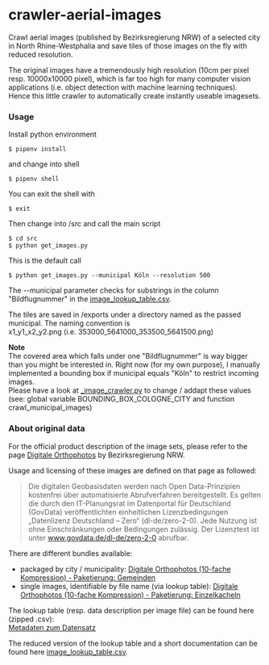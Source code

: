# crawler-aerial-images
Crawl aerial images (published by Bezirksregierung NRW) of a selected city in North Rhine-Westphalia and save tiles of those images on the fly with reduced resolution.     

The original images have a tremendously high resolution (10cm per pixel resp. 10000x10000 pixel), which is far too high for many computer vision applications (i.e. object detection with machine learning techniques).    
Hence this little crawler to automatically create instantly useable imagesets.    


### Usage
Install python environment
```
$ pipenv install
```
and change into shell
```
$ pipenv shell
```
You can exit the shell with
```
$ exit
```
Then change into /src and call the main script
```
$ cd src
$ python get_images.py
```

This is the default call
```
$ python get_images.py --municipal Köln --resolution 500     
```
The --municipal parameter checks for substrings in the column "Bildflugnummer" in the [image_lookup_table.csv](https://github.com/zushicat/crawler-NRW-arial-images/tree/master/data/meta).    

The tiles are saved in /exports under a directory named as the passed municipal. The naming convention is    
x1_y1_x2_y2.png (i.e. 353000_5641000_353500_5641500.png)    

**Note**    
The covered area which falls under one "Bildflugnummer" is way bigger than you might be interested in. Right now (for my own purpose), I manually implemented a bounding box if municipal equals "Köln" to restrict incoming images.     
Please have a look at [_image_crawler.py](https://github.com/zushicat/crawler-NRW-aerial-images/blob/master/src/_image_crawler.py) to change / addapt these values (see: global variable BOUNDING_BOX_COLOGNE_CITY and function crawl_municipal_images)


### About original data
For the official product description of the image sets, please refer to the page [Digitale Orthophotos](https://www.bezreg-koeln.nrw.de/brk_internet/geobasis/luftbildinformationen/aktuell/digitale_orthophotos/index.html) by Bezirksregierung NRW.    

Usage and licensing of these images are defined on that page as followed:    
> Die digitalen Geobasisdaten werden nach Open Data-Prinzipien kostenfrei über automatisierte Abrufverfahren bereitgestellt. Es gelten die durch den IT-Planungsrat im Datenportal für Deutschland (GovData) veröffentlichten einheitlichen Lizenzbedingungen „Datenlizenz Deutschland – Zero“ (dl-de/zero-2-0). Jede Nutzung ist ohne Einschränkungen oder Bedingungen zulässig. Der Lizenztext ist unter www.govdata.de/dl-de/zero-2-0 abrufbar.


There are different bundles available:
- packaged by city / municipality: [Digitale Orthophotos (10-fache Kompression) - Paketierung: Gemeinden](https://www.opengeodata.nrw.de/produkte/geobasis/lbi/dop/dop_jp2_f10_paketiert/)
- single images, identifiable by file name (via lookup table): [Digitale Orthophotos (10-fache Kompression) - Paketierung: Einzelkacheln](https://www.opengeodata.nrw.de/produkte/geobasis/lbi/dop/dop_jp2_f10/)

The lookup table (resp. data description per image file) can be found here (zipped .csv):    
[Metadaten zum Datensatz](https://www.geoportal.nrw/suche?lang=de&searchTerm=56fb584b-10cf-4009-a405-0bef06bb3e00)

The reduced version of the lookup table and a short documentation can be found here [image_lookup_table.csv](https://github.com/zushicat/crawler-NRW-arial-images/tree/master/data/meta).

